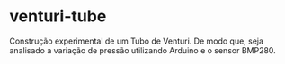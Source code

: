 # venturi-tube
Construção experimental de um Tubo de Venturi. De modo que, seja analisado a variação de pressão utilizando Arduino e o sensor BMP280.
